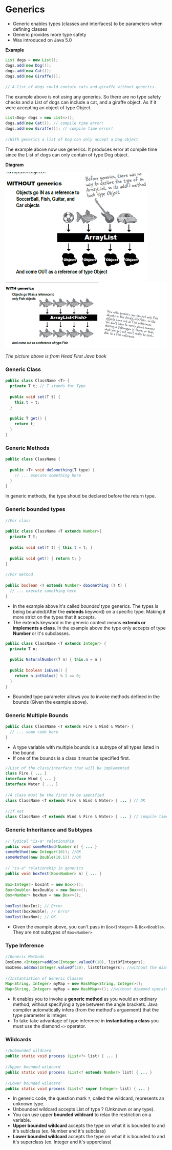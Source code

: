 # Generics 

- Generic enables types (classes and interfaces) to be parameters when defining classes
- Generic provides more type safety
- Was introduced on Java 5.0

**Example**
```java
List dogs = new List();
dogs.add(new Dog());
dogs.add(new Cat());
dogs.add(new Giraffe());

// A list of dogs could contain cats and giraffe without generics.
```
The example above is not using any generics. So there are no type safety checks and a List of dogs can include a cat, and a giraffe object. As if it were accepting an object of type Object.

```java
List<Dog> dogs = new List<>();
dogs.add(new Cat()); // compile time error!
dogs.add(new Giraffe()); // compile time error!

//With generics a list of Dog can only accept a Dog object
```
The example above now use generics. It produces error at compile time since the List of dogs can only contain of type Dog object.

**Diagram**

![](../img/java/woutgeneric.PNG)
![](../img/java/withgeneric.PNG)

*The picture above is from Head First Java book*

### Generic Class

```java
public class ClassName <T> {
  private T t; // T stands for Type
  
  public void set(T t) {
    this.t = t;
  }
  
  public T get() {
    return t;
  }
}
```
### Generic Methods

```java
public class ClassName {
  
  public <T> void doSomething(T type) {
    // ... execute something here
  }
}
```
In generic methods, the type shoud be declared before the return type.

### Generic bounded types

```java
//For class

public class ClassName <T extends Number>{
  private T t;
  
  public void set(T t) { this.t = t; }
  
  public void get() { return t; }
}

//For method

public boolean <T extends Number> doSomething (T t) {
  // ... execute something here
}
```
- In the example above it's called *bounded type* generics. The types is being bounded(After the **extends** keyword) on a specific type. Making it more strict on the types that it accepts.
- The extends keyword in the generic context means **extends or implements a class**. In the example above the type only accepts of type **Number** or it's subclasses.

```java
public class ClassName <T extends Integer> {
  private T n;
  
  public NaturalNumber(T n) { this.n = n }
  
  public boolean isEven() {
    return n.intValue() % 2 == 0;
  }
}
```
- Bounded type parameter allows you to invoke methods defined in the bounds (Given the example above).

### Generic Multiple Bounds

```java
public class ClassName <T extends Fire & Wind & Water> {
  // ... some code here
}
```
- A type variable with multiple bounds is a subtype of all types listed in the bound.
- If one of the bounds is a class it must be specified first.

```java
//List of the class/interface that will be implemented
class Fire { ... }
interface Wind { ... }
interface Water { ... }

//A class must be the first to be specified
class ClassName <T extends Fire & Wind & Water> { ... } // OK

//If not
class ClassName <T extends Wind & Fire & Water> { ... } // compile time error!
```
### Generic Inheritance and Subtypes

```java
// Typical "is-a" relationship
public void someMethod(Number n) { ... }
someMethod(new Integer(10)); //OK
someMethod(new Double(10.1)) //OK

// "is-a" relationship in generics
public void boxTest(Box<Number> n) { ... }

Box<Integer> boxInt = new Box<>();
Box<Double> boxDouble = new Box<>();
Box<Number> boxNum = new Box<>();

boxTest(boxInt); // Error
boxTest(boxDouble); // Error
boxTest(boxNum); // OK
```
- Given the example above, you can't pass in ```Box<Integer>``` & ```Box<Double>```. They are not subtypes of ```Box<Number>```

### Type Inference

```java
//Generic Methods
BoxDemo.<Integer>addBox(Integer.valueOf(10), listOfIntegers);
BoxDemo.addBox(Integer.valueOf(20), listOfIntegers); //without the diamond operator is the same.

//Instantiation of Generic Classes
Map<String, Integer> myMap = new HashMap<String, Integer>();
Map<String, Integer> myMap = new HashMap<>(); //without diamond operator is the same.

```
- It enables you to invoke a **generic method** as you would an ordinary method, without specifying a type between the angle brackets. Java compiler automatically infers (from the method's arguement) that the type parameter is Integer.
- To take take advantage of type inference in **instantiating a class** you must use the diamond ```<>``` operator.

### Wildcards 

```java
//Unbounded wildcard
public static void process (List<?> list) { ... }

//Upper bounded wildcard
public static void process (List<? extends Number> list) { ... }

//Lower bounded wildcard
public static void process (List<? super Integer> list) { ... }
```
- In generic code, the question mark ```?```, called the wildcard, represents an unknown type.
- Unbounded wildcard accepts List of type ? (Unknown or any type).
- You can use upper **bounded wildcard** to relax the restriction on a variable.
- **Upper bounded wildcard** accepts the type on what it is bounded to and it's sublclass (ex. Number and it's subclass)
- **Lower bounded wildcard** accepts the type on what it is bounded to and it's superclass (ex. Integer and it's upperclass)

